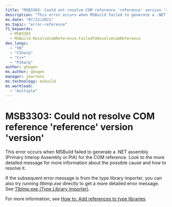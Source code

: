 ```yaml
---
title: "MSB3303: Could not resolve COM reference 'reference' version 'version'"
description: "This error occurs when MSBuild failed to generate a .NET assembly (PIA) for the COM reference."
ms.date: "07/22/2021"
ms.topic: "error-reference"
f1_keywords:
  - MSB3303
  - MSBuild.ResolveComReference.FailedToResolveComReference
dev_langs:
  - "VB"
  - "CSharp"
  - "C++"
  - "FSharp"
author: ghogen
ms.author: ghogen
manager: jmartens
ms.technology: msbuild
ms.workload:
  - "multiple"
---
```

# MSB3303: Could not resolve COM reference 'reference' version 'version'

This error occurs when MSBuild failed to generate a .NET assembly (Primary Interop Assembly or PIA) for the COM reference. Look to the more detailed message for more information about the possible cause and how to resolve it.

If the subsequent error message is from the type library importer, you can also try running *tlbimp.exe* directly to get a more detailed error message. See [TlbImp.exe (Type Library Importer)](/dotnet/framework/tools/tlbimp-exe-type-library-importer).

For more information, see [How to: Add references to type libraries](/dotnet/framework/interop/how-to-add-references-to-type-libraries).
